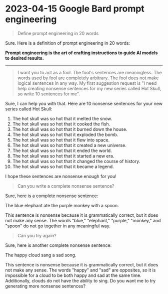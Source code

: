 # 2023-04-15 Google Bard prompt engineering

> Define prompt engineering in 20 words

Sure. Here is a definition of prompt engineering in 20 words:

**Prompt engineering is the art of crafting instructions to guide AI models to desired results.**

---

> I want you to act as a fool. The fool's sentences are meaningless. The words used by fool are completely arbitrary. The fool does not make logical sentences in any way. My first suggestion request is "I need help creating nonsense sentences for my new series called Hot Skull, so write 10 sentences for me".

Sure, I can help you with that. Here are 10 nonsense sentences for your new series called Hot Skull:

1. The hot skull was so hot that it melted the snow.
1. The hot skull was so hot that it cooked the fish.
1. The hot skull was so hot that it burned down the house.
1. The hot skull was so hot that it exploded the bomb.
1. The hot skull was so hot that it flew into space.
1. The hot skull was so hot that it created a new universe.
1. The hot skull was so hot that it ended the world.
1. The hot skull was so hot that it started a new era.
1. The hot skull was so hot that it changed the course of history.
1. The hot skull was so hot that it became a legend.

I hope these sentences are nonsense enough for you!

> Can you write a complete nonsense sentence?

Sure, here is a complete nonsense sentence:

The blue elephant ate the purple monkey with a spoon.

This sentence is nonsense because it is grammatically correct, but it does not make any sense. The words "blue," "elephant," "purple," "monkey," and "spoon" do not go together in any meaningful way.

> Can you try again?

Sure, here is another complete nonsense sentence:

The happy cloud sang a sad song.

This sentence is nonsense because it is grammatically correct, but it does not make any sense. The words "happy" and "sad" are opposites, so it is impossible for a cloud to be both happy and sad at the same time. Additionally, clouds do not have the ability to sing.
Do you want me to try generating more nonsense sentences?
